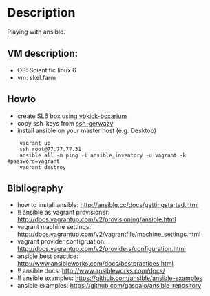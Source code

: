 # Description

Playing with ansible.

## VM description:

 - OS: Scientific linux 6
 - vm: skel.farm

## Howto

 - create SL6 box using [vbkick-boxarium](https://github.com/wilas/vbkick-boxarium)
 - copy ssh_keys from [ssh-gerwazy](https://github.com/wilas/ssh-gerwazy)
 - install ansible on your master host (e.g. Desktop)

```
    vagrant up
    ssh root@77.77.77.31
    ansible all -m ping -i ansible_inventory -u vagrant -k #password=vagrant
    vagrant destroy
```

## Bibliography

 - how to install ansible: http://ansible.cc/docs/gettingstarted.html
 - !! ansible as vagrant provisioner: http://docs.vagrantup.com/v2/provisioning/ansible.html
 - vagrant machine settings: http://docs.vagrantup.com/v2/vagrantfile/machine_settings.html
 - vagrant provider configruation: http://docs.vagrantup.com/v2/providers/configuration.html
 - ansible best practice: http://www.ansibleworks.com/docs/bestpractices.html
 - !! ansible docs: http://www.ansibleworks.com/docs/
 - !! ansible examples: https://github.com/ansible/ansible-examples
 - ansible examples: https://github.com/gaspaio/ansible-repository
